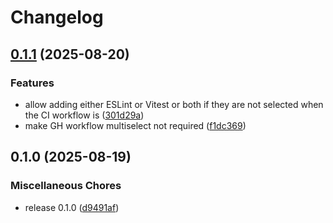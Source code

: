 # Changelog

## [0.1.1](https://github.com/jariikonen/create-project/compare/create-project-v0.1.0...create-project-v0.1.1) (2025-08-20)


### Features

* allow adding either ESLint or Vitest or both if they are not selected when the CI workflow is ([301d29a](https://github.com/jariikonen/create-project/commit/301d29a1650f60da13fd453ec2c383b67e22e369))
* make GH workflow multiselect not required ([f1dc369](https://github.com/jariikonen/create-project/commit/f1dc369a34a537486b0d5b34f1f2fa7f347e1193))

## 0.1.0 (2025-08-19)


### Miscellaneous Chores

* release 0.1.0 ([d9491af](https://github.com/jariikonen/create-project/commit/d9491af11d11b57b853768135cc6d7e22270c79a))
